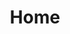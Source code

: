 ---
title: "Home"
page_heading: "Rupaben Odedara"
page_text: " A digital designer with a passion for transforming ideas into captivating visual experiences."
about_title: "A DEDICATE WEB DEVELOEPR"
about_text: " and design and develop and enhance digital experiences through innovative design, strategic thinking, and seamless functionality"
service_title: "My Expertise"
service_text: " Discover a Service That<br />  Fits Your Needs"

service: 
  - title: "Front-End Development"
    image: "/img/services/frontend.jpg"
    number: "1"
  - title: "Web + App Development"
    image: "/img/services/app_development.jpg"
    number: "2"
  - title: "User Experience"
    image: "/img/services/user_experience.png"
    number: "3"
  - title: "JavaScript Frameworks"
    image: "/img/services/javascript.png"
    number: "4"
  - title: "Web Security & Best Practices"
    image: "Web Security & Best Practices"
    number: "5"
  
skill_title: "TOOLS SECTION"
skill_text: "TOOLS FOR <br /> MY CREATIVE WORK"
skill: 
  - title: "HTML"
    image: "/img/skills/html-5.png"
    number: "95%"
  - title: "CSS"
    image: "/img/skills/css-3.png"
    number: "98%"
  - title: "JavaScript"
    image: "/img/skills/folder.png"
    number: "92%"
  - title: "React"
    image: "/img/skills/atom.png"
    number: "80%"

  
---